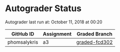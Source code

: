 # Autograder Status
Autograder last run at: October 11, 2018 at 00:20

| GitHub ID | Assignment | Graded Branch |
|-----------|------------|---------------|
| phomsalykris | a3 | [graded-fcd302](https://github.com/Fall2018COMP401-001/a3-phomsalykris/tree/graded-fcd302) | 
